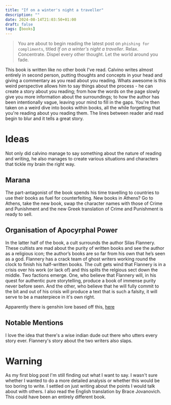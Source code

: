 ```yaml
---
title: "If on a winter's night a traveller"
description: ""
date: 2024-08-14T21:03:50+01:00
draft: false
tags: [books]
---
```

> You are about to begin reading the latest post on `phishing for compliments`, titled *If on a winter's night a traveller*. Relax. Concentrate. Dispel every other thought. Let the world around you fade.

This book is written like no other book I've read. Calvino writes almost entirely in second person, putting thoughts and concepts in your head and giving a commentary as you read about you reading. Whats awesome is this weird perspective allows him to say things about the process - he can create a story about you reading; from how the words on the page slowly give you more information about the surroundings; to how the author has been intentionally vague, leaving your mind to fill in the gaps. You're then taken on a weird dive into books within books, all the while forgetting that you're reading about you reading them. The lines between reader and read begin to blur and it tells a great story.

# Ideas
Not only did calvino manage to say something about the nature of reading and writing, he also manages to create various situations and characters that tickle my brain the right way.

## Marana
The part-antagonist of the book spends his time travelling to countries to use their books as fuel for counterfeiting. New books in Athens? Go to Athens, take the new book, swap the character names with those of Crime and Punishment and the new Greek translation of Crime and Punishment is ready to sell.

## Organisation of Apocyrphal Power
In the latter half of the book, a cult surrounds the author Silas Flannery. These cultists are mad about the purity of written books and see the author as a religious icon; the author’s books are so far from his own that he’s seen as a god. Flannery has a crack team of ghost writers working round the clock to finish his half-written books. The cult gets wind that Flannery is in a crisis over his work (or lack of) and this splits the relgious sect down the middle. Two factions emerge. One, who believe that Flannery will, in his quest for authentic pure storytelling, produce a book of immense purity never before seen. And the other, who believe that he will fully commit to the bit and out of his crisis will produce a text that is such a falsity, it will serve to be a masterpiece in it's own right.

Apparently there is genshin lore based off this, [here](https://www.reddit.com/r/Genshin_Lore/?f=flair_name%3A%22Traveler%20%E2%9A%9C%EF%B8%8F%22)

## Notable Mentions
I love the idea that there's a wise indian dude out there who utters every story ever. Flannery's story about the two writers also slaps. 

# Warning
As my first blog post I'm still finding out what I want to say. I wasn't sure whether I wanted to do a more detailed analysis or whether this would be too boring to write. I settled on just writing about the points I would talk about with others. I also read the English translation by Brace Jovanovich. This could have been an entirely different book.
